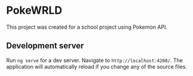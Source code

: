 # PokeWRLD

This project was created for a school project using Pokemon API.

## Development server

Run `ng serve` for a dev server. Navigate to `http://localhost:4200/`. The application will automatically reload if you change any of the source files.



